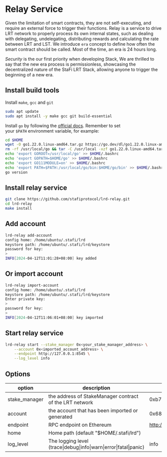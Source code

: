 # Relay Service

Given the limitation of smart contracts, they are not self-executing, and require an external force to trigger their functions. Relay is a service to drive LRT network to properly process its own internal states, such as dealing with delegating, undelegating, distributing rewards and calculating the rate between LRT and LST. We introduce `era` concept to define how often the smart contract should be called. Most of the time, an era is 24 hours long.

*Security* is the our first priority when developing Stack, We are thrilled to say that the new era process is permissionless, showcasing the decentralized nature of the StaFi LRT Stack, allowing anyone to trigger the beginning of a new era.

## Install build tools

Install `make`, `gcc` and `git`

```bash
sudo apt update
sudo apt install -y make gcc git build-essential
```

Install `go` by following the [official docs](https://golang.org/doc/install). Remember to set your `$PATH` environment variable, for example:

```bash
cd $HOME
wget -O go1.22.0.linux-amd64.tar.gz https://go.dev/dl/go1.22.0.linux-amd64.tar.gz
rm -rf /usr/local/go && tar -C /usr/local -xzf go1.22.0.linux-amd64.tar.gz && rm go1.22.0.linux-amd64.tar.gz
echo 'export GOROOT=/usr/local/go' >> $HOME/.bashrc
echo 'export GOPATH=$HOME/go' >> $HOME/.bashrc
echo 'export GO111MODULE=on' >> $HOME/.bashrc
echo 'export PATH=$PATH:/usr/local/go/bin:$HOME/go/bin' >> $HOME/.bashrc && . $HOME/.bashrc
go version
```

## Install relay service

```bash
git clone https://github.com/stafiprotocol/lrd-relay.git
cd lrd-relay
make install
```

## Add account

```bash
lrd-relay add-account
config home: /home/ubuntu/.stafi/lrd
keystore path: /home/ubuntu/.stafi/lrd/keystore
password for key:
> 
INFO[2024-04-12T11:01:28+08:00] key added                                     address=0xE2E896D5ACB6B192Bb519185287908D2A38C7d3E file=/home/ubuntu/.stafi/lrd/keystore/0xE2E896D5ACB6B192Bb519185287908D2A38C7d3E.key
```

## Or import account
```bash
lrd-relay import-account
config home: /home/ubuntu/.stafi/lrd
keystore path: /home/ubuntu/.stafi/lrd/keystore
Enter private key:
> 
password for key:
> 
INFO[2024-04-12T11:06:01+08:00] key imported                                  address=0x68146ebA486CE6F8D22731c8ECB4d013F34E7114 file=/home/ubuntu/.stafi/lrd/keystore/0x68146ebA486CE6F8D22731c8ECB4d013F34E7114.key
```

## Start relay service

```bash
lrd-relay start --stake_manager 0x<your_stake_manager_address> \
    --account 0x<imported_account_address> \
    --endpoint http://127.0.0.1:8545 \
    --log_level info
```

## Options

| option | description | example value |
| --- | --- | --- |
| stake_manager | the address of StakeManager contract of the LRT network | 0xb77BD2bdE07205AE1926F857c4E8c5B90c6050a3 |
| account | the account that has been imported or generated | 0x68146ebA486CE6F8D22731c8ECB4d013F34E7114 |
| endpoint | RPC endpoint on Ethereum | http://127.0.0.1:8545 |
| home | Home path (default "$HOME/.stafi/lrd") |  |
| log_level | The logging level (trace\|debug\|info\|warn\|error\|fatal\|panic) |  info |
